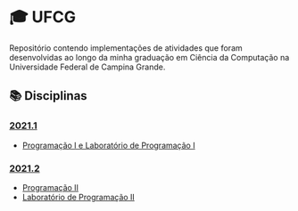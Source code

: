 # 🎓 UFCG

Repositório contendo implementações de atividades que foram desenvolvidas ao longo da minha graduação em Ciência da Computação na Universidade Federal de Campina Grande.

## 📚 Disciplinas

### [2021.1](2021.1)
- [Programação I e Laboratório de Programação I](2021.1)

### [2021.2](2021.2)
- [Programação II](2021.2)
- [Laboratório de Programação II](2021.2/LP2)